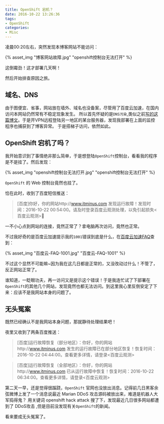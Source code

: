 ```yaml
---
title: OpenShift 宕机？
date: 2016-10-22 13:26:36
tags:
- OpenShift
categories:
- Misc
---
```


凌晨00:20左右，突然发现本博客网站不能访问：

{% asset_img "博客网站故障.jpg" "openshift控制台无法打开" %}

这倒霉劲！这才部署几天啊！

然后开始排查原因之旅。

## 域名、DNS

由于图便宜、省事，网站放在墙外、域名也没备案，尽管用了百度云加速，在国内访问本网站仍然常有不稳定现象发生。
所以首先怀疑的是`DNS污染`,类似之前[写的这篇博文](http://www.itminus.com/2015/08/14/Misc/Github-and-DNS-Hijacking-by-Somebody/)。于是开VPN远程登陆另一地区的某台服务器，发现我部署在上面的监控程序也捕获到了博客异常。
于是搭梯子访问，依然如此。

## OpenShift 宕机了吗？

我开始意识到了事情绝非那么简单，于是想登陆`OpenShift`控制台，看看我的程序是不是挂了。然后发现：

{% asset_img "openshift控制台无法打开.jpg" "openshift控制台无法打开" %}

`OpenShift` 的 Web 控制台竟然也挂了。


恰在此时，收到了百度短信推送：

> [百度]你好，你的网站http://www.itminus.com 发现运行故障！发现时间：2016-10-22 00:54:00。请及时登录百度云观测处理，以免引起损失<百度云观测> 

一不小心点到网站的连接，竟然正常了？拿电脑再次访问，竟然也正常。

不过我好奇的是百度云加速提示我的`1001`错误到底是什么，在[百度云加速FAQ](http://anquan.baidu.com/bbs/forum.php?mod=viewthread&tid=371363&page=1#pid1989640)查到：

{% asset_img "百度云-FAQ-1001.jpg" "百度云-FAQ-1001" %}

不过这个显然不可能嘛~因为我在这几日都是正常的，又没改动过什么！不管了，反正网站正常了。

谁知道，一眨眼功夫，再一访问又是提示这个错误！于是我连忙试了下部署在`OpenShift`的其他几个网站，发现竟然也都无法访问。到这里我心里反倒安定了下来：应该不是我网站本身的问题了。

## 无头冤案

既然已经确认不是我网站本身问题，那就静待处理结果吧！

夜里又收到了两条百度推送：

> [百度]运行故障恢复（部分地区）：你好，你的网站http://www.itminus.com 发生的运行故障已在部分地区恢复！恢复时间：2016-10-22 04:44:00。查看更多详情，请登录<百度云观测>

> [百度]运行故障恢复（全部地区）：你好，你的网站http://www.itminus.com 已从运行故障中恢复！恢复时间：2016-10-22 06:34:00。查看更多详情，请登录<百度云观测>

第二天一早，还是觉得很蹊跷，`OpenShift` 官网也没放出消息。记得前几日黑客余弦微博上发了一个消息说最近 Marian DDoS 攻击源码被放出来，难道是机器人大军捣得鬼？
用关键词 openshift hack attack 搜了下，发现最近几日很多网站都遭到了 DDoS攻击 ,但是目前没发现有关`OpenShift`的新闻。

看来要成无头冤案了。
